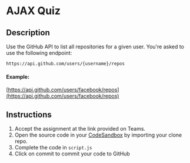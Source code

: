 # AJAX Quiz

## Description

Use the GitHub API to list all repositories for a given user. You're asked to use the following endpoint:
```
https://api.github.com/users/{username}/repos
```

#### Example:
[https://api.github.com/users/facebook/repos](https://api.github.com/users/facebook/repos)

## Instructions
1. Accept the assignment at the link provided on Teams.
2. Open the source code in your [CodeSandbox](https://codesandbox.io) by importing your clone repo.
3. Complete the code in `script.js`
4. Click on commit to commit your code to GitHub




